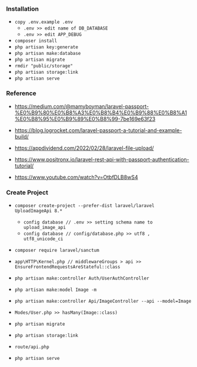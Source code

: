 ### Installation

- `copy .env.example .env`
  - `.env >> edit name of DB_DATABASE`
  - `.env >> edit APP_DEBUG`
- `composer install`
- `php artisan key:generate`
- `php artisan make:database`
- `php artisan migrate`
- `rmdir "public/storage"`
- `php artisan storage:link`
- `php artisan serve`

### Reference

- https://medium.com/@mamyboyman/laravel-passport-%E0%B9%80%E0%B8%A3%E0%B8%B4%E0%B9%88%E0%B8%A1%E0%B8%95%E0%B9%89%E0%B8%99-7be169e63f23

- https://blog.logrocket.com/laravel-passport-a-tutorial-and-example-build/

- https://appdividend.com/2022/02/28/laravel-file-upload/

- https://www.positronx.io/laravel-rest-api-with-passport-authentication-tutorial/

- https://www.youtube.com/watch?v=OtbfDLB8wS4

### Create Project

- `composer create-project --prefer-dist laravel/laravel UploadImageApi 8.*`
  - `config database // .env >> setting schema name to upload_image_api`
  - `config database // config/database.php >> utf8 , utf8_unicode_ci`
- `composer require laravel/sanctum`

- `app\HTTP\Kernel.php // middlewareGroups > api >> EnsureFrontendRequestsAreStateful::class`
- `php artisan make:controller Auth/UserAuthController`
- `php artisan make:model Image -m`
- `php artisan make:controller Api/ImageController --api --model=Image`

- `Modes/User.php >> hasMany(Image::class)`

- `php artisan migrate`
- `php artisan storage:link`
- `route/api.php`
- `php artisan serve`
